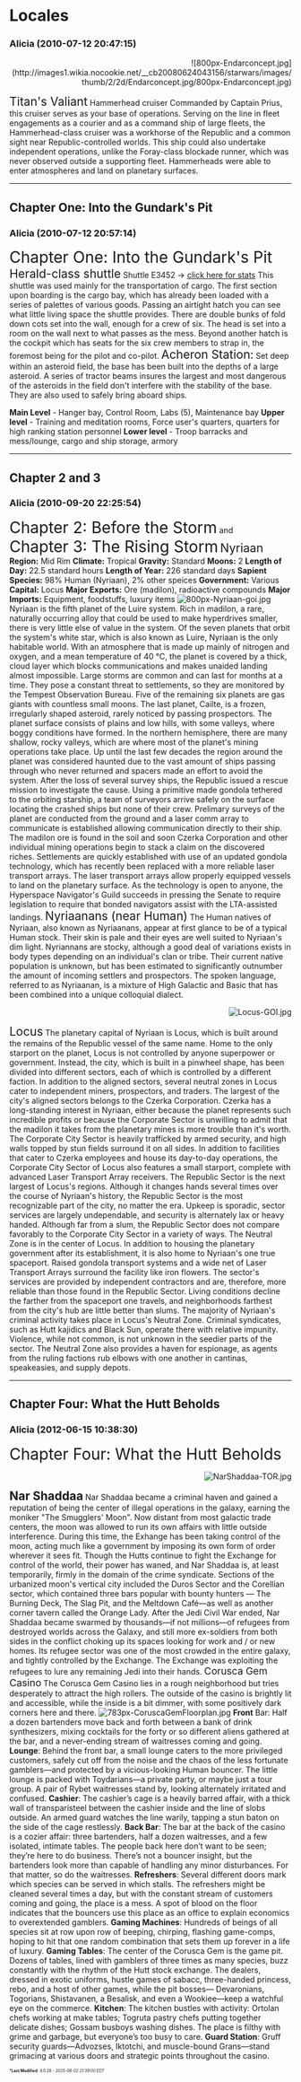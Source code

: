 # Locales

### **Alicia** (2010-07-12 20:47:15)

<div style="text-align: right;">
![800px-Endarconcept.jpg](http://images1.wikia.nocookie.net/__cb20080624043156/starwars/images/thumb/2/2d/Endarconcept.jpg/800px-Endarconcept.jpg)
</div>

<span style="font-size: 1.50em;">Titan&#39;s Valiant</span> Hammerhead cruiser
Commanded by Captain Prius, this cruiser serves as your base of operations.
Serving on the line in fleet engagements as a courier and as a command ship of large fleets, the Hammerhead-class cruiser was a workhorse of the Republic and a common sight near Republic-controlled worlds. This ship could also undertake independent operations, unlike the Foray-class blockade runner, which was never observed outside a supporting fleet. Hammerheads were able to enter atmospheres and land on planetary surfaces.

---

## Chapter One: Into the Gundark's Pit

### **Alicia** (2010-07-12 20:57:14)

<span style="font-size: 2.00em;">Chapter One: Into the Gundark&#39;s Pit</span>
<span style="font-size: 1.50em;">Herald-class shuttle</span> Shuttle E3452 -> [click here for stats](http://galacticcampaigns.com/forum/viewtopic.php?p=50792#p50792 "http://galacticcampaigns.com/forum/viewtopic.php?p=50792#p50792")
This shuttle was used mainly for the transportation of cargo. The first section upon boarding is the cargo bay, which has already been loaded with a series of palettes of various goods. Passing an airtight hatch you can see what little living space the shuttle provides. There are double bunks of fold down cots set into the wall, enough for a crew of six. The head is set into a room on the wall next to what passes as the mess. Beyond another hatch is the cockpit which has seats for the six crew members to strap in, the foremost being for the pilot and co-pilot.
<span style="font-size: 1.50em;">Acheron Station:</span>
Set deep within an asteroid field, the base has been built into the depths of a large asteroid. A series of tractor beams insures the largest and most dangerous of the asteroids in the field don't interfere with the stability of the base. They are also used to safely bring aboard ships.

**Main Level** - Hanger bay, Control Room, Labs (5), Maintenance bay
**Upper level** - Training and meditation rooms, Force user's quarters, quarters for high ranking station personnel
**Lower level** - Troop barracks and mess/lounge, cargo and ship storage, armory

---

## Chapter 2 and 3

### **Alicia** (2010-09-20 22:25:54)

<span style="font-size: 2.00em;">Chapter 2: Before the Storm</span> and <span style="font-size: 2.00em;">Chapter 3: The Rising Storm</span>
<span style="font-size: 1.50em;">Nyriaan</span>
**Region:** Mid Rim
**Climate:** Tropical
**Gravity:** Standard
**Moons:** 2
**Length of Day:** 22.5 standard hours
**Length of Year:** 226 standard days
**Sapient Species:** 98% Human (Nyriaan), 2% other speices
**Government:** Various
**Capital:** Locus
**Major Exports:** Ore (madilon), radioactive compounds
**Major Imports:** Equipment, foodstuffs, luxury items
![800px-Nyriaan-goi.jpg](http://images2.wikia.nocookie.net/__cb20100706001213/starwars/images/thumb/5/5f/Nyriaan-goi.jpg/800px-Nyriaan-goi.jpg)
Nyriaan is the fifth planet of the Luire system. Rich in madilon, a rare, naturally occurring alloy that could be used to make hyperdrives smaller, there is very little else of value in the system. Of the seven planets that orbit the system's white star, which is also known as Luire, Nyriaan is the only habitable world. With an atmosphere that is made up mainly of nitrogen and oxygen, and a mean temperature of 40 °C, the planet is covered by a thick, cloud layer which blocks communications and makes unaided landing almost impossible. Large storms are common and can last for months at a time. They pose a constant threat to settlements, so they are monitored by the Tempest Observation Bureau. Five of the remaining six planets are gas giants with countless small moons. The last planet, Cailte, is a frozen, irregularly shaped asteroid, rarely noticed by passing prospectors.
The planet surface consists of plains and low hills, with some valleys, where boggy conditions have formed. In the northern hemisphere, there are many shallow, rocky valleys, which are where most of the planet's mining operations take place.
Up until the last few decades the region around the planet was considered haunted due to the vast amount of ships passing through who never returned and spacers made an effort to avoid the system. After the loss of several survey ships, the Republic issued a rescue mission to investigate the cause. Using a primitive made gondola tethered to the orbiting starship, a team of surveyors arrive safely on the surface locating the crashed ships but none of their crew. Prelimary surveys of the planet are conducted from the ground and a laser comm array to communicate is established allowing communication directly to their ship. The madilon ore is found in the soil and soon Czerka Corporation and other individual mining operations begin to stack a claim on the discovered riches. Settlements are quickly established with use of an updated gondola technology, which has recently been replaced with a more reliable laser transport arrays. The laser transport arrays allow properly equipped vessels to land on the planetary surface. As the technology is open to anyone, the Hyperspace Navigator's Guild succeeds in pressing the Senate to require legislation to require that bonded navigators assist with the LTA-assisted landings.
<span style="font-size: 1.50em;">Nyriaanans (near Human)</span>
The Human natives of Nyriaan, also known as Nyriaanans, appear at first glance to be of a typical Human stock. Their skin is pale and their eyes are well suited to Nyriaan's dim light. Nyriannans are stocky, although a good deal of variations exists in body types depending on an individual's clan or tribe. Their current native population is unknown, but has been estimated to significantly outnumber the amount of incoming settlers and prospectors.
The spoken language, referred to as Nyriaanan, is a mixture of High Galactic and Basic that has been combined into a unique colloquial dialect.<div style="text-align: right;">
![Locus-GOI.jpg](http://images4.wikia.nocookie.net/__cb20110112021656/starwars/images/d/d5/Locus-GOI.jpg)
</div>

<span style="font-size: 1.50em;">Locus</span>
The planetary capital of Nyriaan is Locus, which is built around the remains of the Republic vessel of the same name. Home to the only starport on the planet, Locus is not controlled by anyone superpower or government. Instead, the city, which is built in a pinwheel shape, has been divided into different sectors, each of which is controlled by a different faction. In addition to the aligned sectors, several neutral zones in Locus cater to independent miners, prospectors, and traders.
The largest of the city's aligned sectors belongs to the Czerka Corporation. Czerka has a long-standing interest in Nyriaan, either because the planet represents such incredible profits or because the Corporate Sector is unwilling to admit that the madilon it takes from the planetary mines is more trouble than it's worth. The Corporate City Sector is heavily trafficked by armed security, and high walls topped by stun fields surround it on all sides. In addition to facilities that cater to Czerka employees and house its day-to-day operations, the Corporate City Sector of Locus also features a small starport, complete with advanced Laser Transport Array receivers.
The Republic Sector is the next largest of Locus's regions. Although it changes hands several times over the course of Nyriaan's history, the Republic Sector is the most recognizable part of the city, no matter the era. Upkeep is sporadic, sector services are largely undependable, and security is alternately lax or heavy handed. Although far from a slum, the Republic Sector does not compare favorably to the Corporate City Sector in a variety of ways.
The Neutral Zone is in the center of Locus. In addition to housing the planetary government after its establishment, it is also home to Nyriaan's one true spaceport. Raised gondola transport systems and a wide net of Laser Transport Arrays surround the facility like iron flowers. The sector's services are provided by independent contractors and are, therefore, more reliable than those found in the Republic Sector. Living conditions decline the farther from the spaceport one travels, and neighborhoods farthest from the city's hub are little better than slums. The majority of Nyriaan's criminal activity takes place in Locus's Neutral Zone. Criminal syndicates, such as Hutt kajidics and Black Sun, operate there with relative impunity. Violence, while not common, is not unknown in the seedier parts of the sector. The Neutral Zone also provides a haven for espionage, as agents from the ruling factions rub elbows with one another in cantinas, speakeasies, and supply depots.

---

## Chapter Four: What the Hutt Beholds

### **Alicia** (2012-06-15 10:38:30)

<span style="font-size: 2.00em;">Chapter Four: What the Hutt Beholds</span><div style="text-align: right;">
![NarShaddaa-TOR.jpg](http://images4.wikia.nocookie.net/__cb20100730194537/starwars/images/b/bb/NarShaddaa-TOR.jpg)
</div>

<span style="font-size: 1.50em;">**Nar Shaddaa**</span>
Nar Shaddaa became a criminal haven and gained a reputation of being the center of illegal operations in the galaxy, earning the moniker "The Smugglers' Moon". Now distant from most galactic trade centers, the moon was allowed to run its own affairs with little outside interference. During this time, the Exhange has been taking control of the moon, acting much like a government by imposing its own form of order wherever it sees fit. Though the Hutts continue to fight the Exchange for control of the world, their power has waned, and Nar Shaddaa is, at least temporarily, firmly in the domain of the crime syndicate.
Sections of the urbanized moon's vertical city included the Duros Sector and the Corellian sector, which contained three bars popular with bounty hunters — The Burning Deck, The Slag Pit, and the Meltdown Café—as well as another corner tavern called the Orange Lady.
After the Jedi Civil War ended, Nar Shaddaa became swarmed by thousands—if not millions—of refugees from destroyed worlds across the Galaxy, and still more ex-soldiers from both sides in the conflict choking up its spaces looking for work and / or new homes. Its refugee sector was one of the most crowded in the entire galaxy, and tightly controlled by the Exchange. The Exchange was exploiting the refugees to lure any remaining Jedi into their hands.
<span style="font-size: 1.25em;">Corusca Gem Casino</span>
The Corusca Gem Casino lies in a rough neighborhood but tries desperately to attract the high rollers. The outside of the casino is brightly lit and accessible, while the inside is a bit dimmer, with some positively dark corners here and there.
![783px-CoruscaGemFloorplan.jpg](http://images2.wikia.nocookie.net/__cb20080602154158/starwars/images/thumb/6/6c/CoruscaGemFloorplan.jpg/783px-CoruscaGemFloorplan.jpg)
**Front** Bar: Half a dozen bartenders move back and forth between a bank of drink synthesizers, mixing cocktails for the forty or so different aliens gathered at the bar, and a never-ending stream of waitresses coming and going.
**Lounge**: Behind the front bar, a small lounge caters to the more privileged customers, safely cut off from the noise and the chaos of the less fortunate gamblers—and protected by a vicious-looking Human bouncer. The little lounge is packed with Toydarians—a private party, or maybe just a tour group. A pair of Rybet waitresses stand by, looking alternately irritated and confused.
**Cashier**: The cashier’s cage is a heavily barred affair, with a thick wall of transparisteel between the cashier inside and the line of slobs outside. An armed guard watches the line warily,
tapping a stun baton on the side of the cage restlessly.
**Back Bar**: The bar at the back of the casino is a cozier affair: three bartenders, half a dozen waitresses, and a few isolated, intimate tables. The people back here don’t want to be seen; they’re here to do business. There’s not a bouncer insight, but the bartenders look more than capable of handling any minor disturbances. For that matter, so do the waitresses.
**Refreshers**: Several different doors mark which species can be served in which stalls. The refreshers might be cleaned several times a day, but with the constant stream of customers coming and going, the place is a mess. A spot of blood on the floor indicates that the bouncers use this place as an office to explain economics to overextended gamblers.
**Gaming Machines**: Hundreds of beings of all species sit at row upon row of beeping, chirping, flashing game-comps, hoping to hit that one random combination that sets them up forever in a life of luxury.
**Gaming Tables**: The center of the Corusca Gem is the game pit. Dozens of tables, lined with gamblers of three times as many species, buzz constantly with the rhythm of the Hutt stock exchange. The dealers, dressed in exotic uniforms, hustle games of sabacc, three-handed princess, rebo, and a host of other games, while the pit bosses— Devaronians, Togorians, Shistavanen, a Besalisk, and even a Wookiee—keep a watchful eye on the commerce.
**Kitchen**: The kitchen bustles with activity: Ortolan chefs working at make tables; Togruta pastry chefs putting together delicate dishes; Gossam busboys washing dishes. The place is filthy with grime and garbage, but everyone’s too busy to care.
**Guard Station**: Gruff security guards—Advozses, Iktotchi, and muscle-bound Grans—stand grimacing at various doors and strategic points throughout the casino.



<span style="font-size: 0.5em;">***Last Modified**: 4.0.28 - *2025-06-02 21:39:00 EDT*</span>